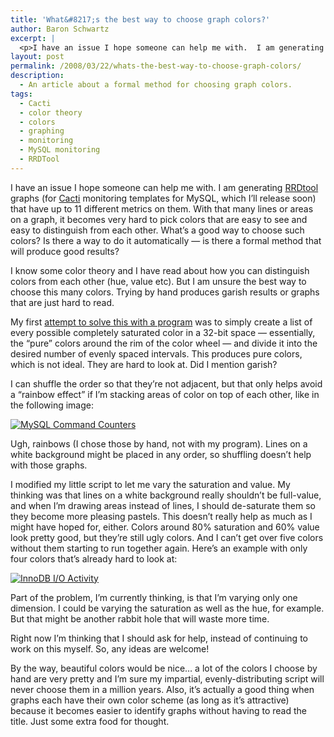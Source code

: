 ```yaml
---
title: 'What&#8217;s the best way to choose graph colors?'
author: Baron Schwartz
excerpt: |
  <p>I have an issue I hope someone can help me with.  I am generating <a href="http://oss.oetiker.ch/rrdtool/">RRDtool</a> graphs (for <a href="http://www.cacti.org/">Cacti</a> monitoring templates for MySQL, which I'll release soon) that have up to 11 different metrics on them.  With that many lines or areas on a graph, it becomes very hard to pick colors that are easy to see and easy to distinguish from each other.  What's a good way to choose such colors?  Is there a way to do it automatically -- is there a formal method that will produce good results?</p>
layout: post
permalink: /2008/03/22/whats-the-best-way-to-choose-graph-colors/
description:
  - An article about a formal method for choosing graph colors.
tags:
  - Cacti
  - color theory
  - colors
  - graphing
  - monitoring
  - MySQL monitoring
  - RRDTool
---
```

<p>I have an issue I hope someone can help me with.  I am generating <a href="http://oss.oetiker.ch/rrdtool/">RRDtool</a> graphs (for <a href="http://www.cacti.org/">Cacti</a> monitoring templates for MySQL, which I&#8217;ll release soon) that have up to 11 different metrics on them.  With that many lines or areas on a graph, it becomes very hard to pick colors that are easy to see and easy to distinguish from each other.  What&#8217;s a good way to choose such colors?  Is there a way to do it automatically &#8212; is there a formal method that will produce good results?</p>

<p>I know some color theory and I have read about how you can distinguish colors from each other (hue, value etc).  But I am unsure the best way to choose this many colors.  Trying by hand produces garish results or graphs that are just hard to read.</p>

<p>My first <a href="/articles/color-chooser.html">attempt to solve this with a program</a> was to simply create a list of every possible completely saturated color in a 32-bit space &#8212; essentially, the &#8220;pure&#8221; colors around the rim of the color wheel &#8212; and divide it into the desired number of evenly spaced intervals.  This produces pure colors, which is not ideal.  They are hard to look at.  Did I mention garish?</p>

<p>I can shuffle the order so that they&#8217;re not adjacent, but that only helps avoid a &#8220;rainbow effect&#8221; if I&#8217;m stacking areas of color on top of each other, like in the following image:</p>

<p><a href='http://www.xaprb.com/blog/wp-content/uploads/2008/03/mysql_command_counters.png' title='MySQL Command Counters'><img src='http://www.xaprb.com/blog/wp-content/uploads/2008/03/mysql_command_counters.thumbnail.png' alt='MySQL Command Counters' /></a></p>

<p>Ugh, rainbows (I chose those by hand, not with my program).  Lines on a white background might be placed in any order, so shuffling doesn&#8217;t help with those graphs.</p>

<p>I modified my little script to let me vary the saturation and value.  My thinking was that lines on a white background really shouldn&#8217;t be full-value, and when I&#8217;m drawing areas instead of lines, I should de-saturate them so they become more pleasing pastels.  This doesn&#8217;t really help as much as I might have hoped for, either.  Colors around 80% saturation and 60% value look pretty good, but they&#8217;re still ugly colors.  And I can&#8217;t get over five colors without them starting to run together again.  Here&#8217;s an example with only four colors that&#8217;s already hard to look at:</p>

<p><a href='http://www.xaprb.com/blog/wp-content/uploads/2008/03/innodb_io.png' title='InnoDB I/O Activity'><img src='http://www.xaprb.com/blog/wp-content/uploads/2008/03/innodb_io.thumbnail.png' alt='InnoDB I/O Activity' /></a></p>

<p>Part of the problem, I&#8217;m currently thinking, is that I&#8217;m varying only one dimension.  I could be varying the saturation as well as the hue, for example.  But that might be another rabbit hole that will waste more time.</p>

<p>Right now I&#8217;m thinking that I should ask for help, instead of continuing to work on this myself.  So, any ideas are welcome!</p>

<p>By the way, beautiful colors would be nice&#8230; a lot of the colors I choose by hand are very pretty and I&#8217;m sure my impartial, evenly-distributing script will never choose them in a million years.  Also, it&#8217;s actually a good thing when graphs each have their own color scheme (as long as it&#8217;s attractive) because it becomes easier to identify graphs without having to read the title.  Just some extra food for thought.</p>